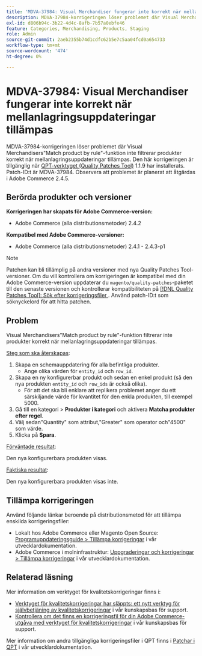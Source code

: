 ```yaml
---
title: 'MDVA-37984: Visual Merchandiser fungerar inte korrekt när mellanlagringsuppdateringar tillämpas'
description: MDVA-37984-korrigeringen löser problemet där Visual Merchandisers"Match product by rule"-funktion inte filtrerar produkter korrekt när mellanlagringsuppdateringar tillämpas. Den här korrigeringen är tillgänglig när [QPT-verktyget (Quality Patches Tool)](/help/announcements/adobe-commerce-announcements/magento-quality-patches-released-new-tool-to-self-serve-quality-patches.md) 1.1.9 är installerat. Patch-ID:t är MDVA-37984. Observera att problemet är planerat att åtgärdas i Adobe Commerce 2.4.5.
exl-id: d806b94c-3b22-4d4c-8afb-7b57a0ebfe46
feature: Categories, Merchandising, Products, Staging
role: Admin
source-git-commit: 2aeb2355b74d1cdfc62b5e7c5aa04fcd0a654733
workflow-type: tm+mt
source-wordcount: '474'
ht-degree: 0%

---
```


# MDVA-37984: Visual Merchandiser fungerar inte korrekt när mellanlagringsuppdateringar tillämpas

MDVA-37984-korrigeringen löser problemet där Visual Merchandisers&quot;Match product by rule&quot;-funktion inte filtrerar produkter korrekt när mellanlagringsuppdateringar tillämpas. Den här korrigeringen är tillgänglig när [QPT-verktyget (Quality Patches Tool)](/help/announcements/adobe-commerce-announcements/magento-quality-patches-released-new-tool-to-self-serve-quality-patches.md) 1.1.9 har installerats. Patch-ID:t är MDVA-37984. Observera att problemet är planerat att åtgärdas i Adobe Commerce 2.4.5.

## Berörda produkter och versioner

**Korrigeringen har skapats för Adobe Commerce-version:**

* Adobe Commerce (alla distributionsmetoder) 2.4.2

**Kompatibel med Adobe Commerce-versioner:**

* Adobe Commerce (alla distributionsmetoder) 2.4.1 - 2.4.3-p1

>[!NOTE]
>
>Patchen kan bli tillämplig på andra versioner med nya Quality Patches Tool-versioner. Om du vill kontrollera om korrigeringen är kompatibel med din Adobe Commerce-version uppdaterar du `magento/quality-patches`-paketet till den senaste versionen och kontrollerar kompatibiliteten på [[!DNL Quality Patches Tool]: Sök efter korrigeringsfiler ](https://experienceleague.adobe.com/tools/commerce-quality-patches/index.html). Använd patch-ID:t som söknyckelord för att hitta patchen.

## Problem

Visual Merchandisers&quot;Match product by rule&quot;-funktion filtrerar inte produkter korrekt när mellanlagringsuppdateringar tillämpas.

<u>Steg som ska återskapas</u>:

1. Skapa en schemauppdatering för alla befintliga produkter.
   * Ange olika värden för `entity_id` och `row_id`.
1. Skapa en ny konfigurerbar produkt och sedan en enkel produkt (så den nya produkten `entity_id` och `row_ids` är också olika).
   * För att det ska bli enklare att replikera problemet anger du ett särskiljande värde för kvantitet för den enkla produkten, till exempel 5000.
1. Gå till en kategori > **Produkter i kategori** och aktivera **Matcha produkter efter regel**.
1. Välj sedan&quot;Quantity&quot; som attribut,&quot;Greater&quot; som operator och&quot;4500&quot; som värde.
1. Klicka på **Spara**.

<u>Förväntade resultat</u>:

Den nya konfigurerbara produkten visas.

<u>Faktiska resultat</u>:

Den nya konfigurerbara produkten visas inte.

## Tillämpa korrigeringen

Använd följande länkar beroende på distributionsmetod för att tillämpa enskilda korrigeringsfiler:

* Lokalt hos Adobe Commerce eller Magento Open Source: [Programuppdateringsguide > Tillämpa korrigeringar](https://experienceleague.adobe.com/en/docs/commerce-operations/tools/quality-patches-tool/usage) i vår utvecklardokumentation.
* Adobe Commerce i molninfrastruktur: [Uppgraderingar och korrigeringar > Tillämpa korrigeringar](https://experienceleague.adobe.com/en/docs/commerce-cloud-service/user-guide/develop/upgrade/apply-patches) i vår utvecklardokumentation.

## Relaterad läsning

Mer information om verktyget för kvalitetskorrigeringar finns i:

* [Verktyget för kvalitetskorrigeringar har släppts: ett nytt verktyg för självbetjäning av kvalitetskorrigeringar](/help/announcements/adobe-commerce-announcements/magento-quality-patches-released-new-tool-to-self-serve-quality-patches.md) i vår kunskapsbas för support.
* [Kontrollera om det finns en korrigeringsfil för din Adobe Commerce-utgåva med verktyget för kvalitetskorrigeringar](/help/support-tools/patches-available-in-qpt-tool/check-patch-for-magento-issue-with-magento-quality-patches.md) i vår kunskapsbas för support.

Mer information om andra tillgängliga korrigeringsfiler i QPT finns i [Patchar i QPT](https://experienceleague.adobe.com/tools/commerce-quality-patches/index.html) i vår utvecklardokumentation.
